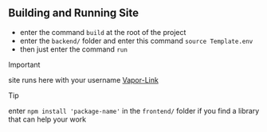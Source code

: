 ## Building and Running Site
- enter the command `build` at the root of the project
- enter the `backend/` folder and enter this command `source Template.env`
- then just enter the command `run`

>[!IMPORTANT]
>site runs here with your username [Vapor-Link](https://codermerlin.academy/vapor/user-name/)

>[!TIP]
>enter `npm install 'package-name'` in the `frontend/` folder if you find a library that can help your work






